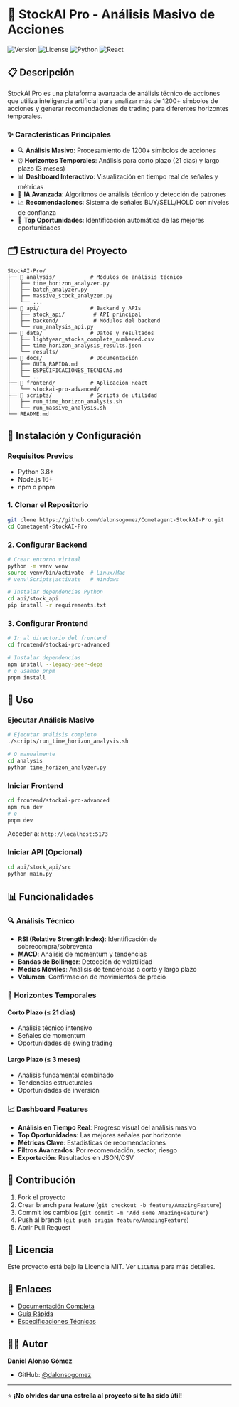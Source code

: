 # 🚀 StockAI Pro - Análisis Masivo de Acciones

![Version](https://img.shields.io/badge/version-2.0.0-blue.svg)
![License](https://img.shields.io/badge/license-MIT-green.svg)
![Python](https://img.shields.io/badge/python-3.8+-blue.svg)
![React](https://img.shields.io/badge/react-18+-blue.svg)

## 📋 Descripción

StockAI Pro es una plataforma avanzada de análisis técnico de acciones que utiliza inteligencia artificial para analizar más de 1200+ símbolos de acciones y generar recomendaciones de trading para diferentes horizontes temporales.

### ✨ Características Principales

- 🔍 **Análisis Masivo**: Procesamiento de 1200+ símbolos de acciones
- ⏰ **Horizontes Temporales**: Análisis para corto plazo (21 días) y largo plazo (3 meses)
- 📊 **Dashboard Interactivo**: Visualización en tiempo real de señales y métricas
- 🤖 **IA Avanzada**: Algoritmos de análisis técnico y detección de patrones
- 📈 **Recomendaciones**: Sistema de señales BUY/SELL/HOLD con niveles de confianza
- 🎯 **Top Oportunidades**: Identificación automática de las mejores oportunidades

## 🗂️ Estructura del Proyecto

```
StockAI-Pro/
├── 📁 analysis/           # Módulos de análisis técnico
│   ├── time_horizon_analyzer.py
│   ├── batch_analyzer.py
│   ├── massive_stock_analyzer.py
│   └── ...
├── 📁 api/                # Backend y APIs
│   ├── stock_api/         # API principal
│   ├── backend/           # Módulos del backend
│   └── run_analysis_api.py
├── 📁 data/               # Datos y resultados
│   ├── lightyear_stocks_complete_numbered.csv
│   ├── time_horizon_analysis_results.json
│   └── results/
├── 📁 docs/               # Documentación
│   ├── GUIA_RAPIDA.md
│   ├── ESPECIFICACIONES_TECNICAS.md
│   └── ...
├── 📁 frontend/           # Aplicación React
│   └── stockai-pro-advanced/
├── 📁 scripts/            # Scripts de utilidad
│   ├── run_time_horizon_analysis.sh
│   └── run_massive_analysis.sh
└── README.md
```

## 🚀 Instalación y Configuración

### Requisitos Previos

- Python 3.8+
- Node.js 16+
- npm o pnpm

### 1. Clonar el Repositorio

```bash
git clone https://github.com/dalonsogomez/Cometagent-StockAI-Pro.git
cd Cometagent-StockAI-Pro
```

### 2. Configurar Backend

```bash
# Crear entorno virtual
python -m venv venv
source venv/bin/activate  # Linux/Mac
# venv\Scripts\activate   # Windows

# Instalar dependencias Python
cd api/stock_api
pip install -r requirements.txt
```

### 3. Configurar Frontend

```bash
# Ir al directorio del frontend
cd frontend/stockai-pro-advanced

# Instalar dependencias
npm install --legacy-peer-deps
# o usando pnpm
pnpm install
```

## 🎯 Uso

### Ejecutar Análisis Masivo

```bash
# Ejecutar análisis completo
./scripts/run_time_horizon_analysis.sh

# O manualmente
cd analysis
python time_horizon_analyzer.py
```

### Iniciar Frontend

```bash
cd frontend/stockai-pro-advanced
npm run dev
# o
pnpm dev
```

Acceder a: `http://localhost:5173`

### Iniciar API (Opcional)

```bash
cd api/stock_api/src
python main.py
```

## 📊 Funcionalidades

### 🔍 Análisis Técnico

- **RSI (Relative Strength Index)**: Identificación de sobrecompra/sobreventa
- **MACD**: Análisis de momentum y tendencias
- **Bandas de Bollinger**: Detección de volatilidad
- **Medias Móviles**: Análisis de tendencias a corto y largo plazo
- **Volumen**: Confirmación de movimientos de precio

### 🎯 Horizontes Temporales

#### Corto Plazo (≤ 21 días)
- Análisis técnico intensivo
- Señales de momentum
- Oportunidades de swing trading

#### Largo Plazo (≤ 3 meses)
- Análisis fundamental combinado
- Tendencias estructurales
- Oportunidades de inversión

### 📈 Dashboard Features

- **Análisis en Tiempo Real**: Progreso visual del análisis masivo
- **Top Oportunidades**: Las mejores señales por horizonte
- **Métricas Clave**: Estadísticas de recomendaciones
- **Filtros Avanzados**: Por recomendación, sector, riesgo
- **Exportación**: Resultados en JSON/CSV

## 🤝 Contribución

1. Fork el proyecto
2. Crear branch para feature (`git checkout -b feature/AmazingFeature`)
3. Commit los cambios (`git commit -m 'Add some AmazingFeature'`)
4. Push al branch (`git push origin feature/AmazingFeature`)
5. Abrir Pull Request

## 📄 Licencia

Este proyecto está bajo la Licencia MIT. Ver `LICENSE` para más detalles.

## 🔗 Enlaces

- [Documentación Completa](./docs/DOCUMENTACION_COMPLETA.md)
- [Guía Rápida](./docs/GUIA_RAPIDA.md)
- [Especificaciones Técnicas](./docs/ESPECIFICACIONES_TECNICAS.md)

## 👨‍💻 Autor

**Daniel Alonso Gómez**
- GitHub: [@dalonsogomez](https://github.com/dalonsogomez)

---

⭐ **¡No olvides dar una estrella al proyecto si te ha sido útil!**
